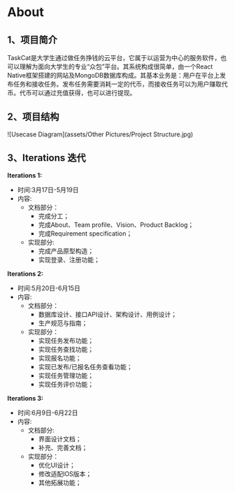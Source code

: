 # About

## 1、项目简介
TaskCat是大学生通过做任务挣钱的云平台，它属于以运营为中心的服务软件，也可以理解为面向大学生的专业“众包”平台。其系统构成很简单，由一个React Native框架搭建的网站及MongoDB数据库构成。其基本业务是：用户在平台上发布任务和接收任务。发布任务需要消耗一定的代币，而接收任务可以为用户赚取代币。代币可以通过充值获得，也可以进行提现。

## 2、项目结构
![Usecase Diagram](assets/Other Pictures/Project Structure.jpg)

## 3、Iterations 迭代
**Iterations 1:**
- 时间:3月17日-5月19日
- 内容:
  - 文档部分：
    - 完成分工；
    - 完成About、Team profile、Vision、Product Backlog；
    - 完成Requirement specification；
  - 实现部分:
    - 完成产品原型构造；
    - 实现登录、注册功能；

**Iterations 2:**
- 时间:5月20日-6月15日
- 内容:
  - 文档部分：
    - 数据库设计、接口API设计、架构设计、用例设计；
    - 生产规范与指南；
  - 实现部分：
    - 实现任务发布功能；
    - 实现任务查找功能；
    - 实现报名功能；
    - 实现已发布/已报名任务查看功能；
    - 实现任务管理功能；
    - 实现任务评价功能；

**Iterations 3:**
- 时间:6月9日-6月22日
- 内容:
    - 文档部分:
      - 界面设计文档；
      - 补充、完善文档；
    - 实现部分：
      - 优化UI设计；
      - 修改适配IOS版本；
      - 其他拓展功能；
